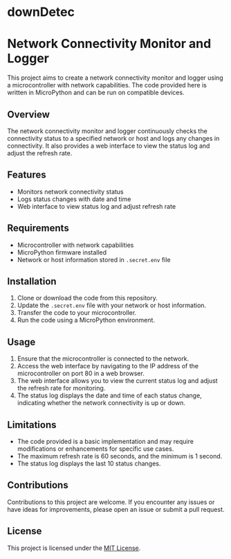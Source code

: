 # downDetec
# Network Connectivity Monitor and Logger

This project aims to create a network connectivity monitor and logger using a microcontroller with network capabilities. The code provided here is written in MicroPython and can be run on compatible devices.

## Overview

The network connectivity monitor and logger continuously checks the connectivity status to a specified network or host and logs any changes in connectivity. It also provides a web interface to view the status log and adjust the refresh rate.

## Features

- Monitors network connectivity status
- Logs status changes with date and time
- Web interface to view status log and adjust refresh rate

## Requirements

- Microcontroller with network capabilities
- MicroPython firmware installed
- Network or host information stored in `.secret.env` file

## Installation

1. Clone or download the code from this repository.
2. Update the `.secret.env` file with your network or host information.
3. Transfer the code to your microcontroller.
4. Run the code using a MicroPython environment.

## Usage

1. Ensure that the microcontroller is connected to the network.
2. Access the web interface by navigating to the IP address of the microcontroller on port 80 in a web browser.
3. The web interface allows you to view the current status log and adjust the refresh rate for monitoring.
4. The status log displays the date and time of each status change, indicating whether the network connectivity is up or down.

## Limitations

- The code provided is a basic implementation and may require modifications or enhancements for specific use cases.
- The maximum refresh rate is 60 seconds, and the minimum is 1 second.
- The status log displays the last 10 status changes.

## Contributions

Contributions to this project are welcome. If you encounter any issues or have ideas for improvements, please open an issue or submit a pull request.

## License

This project is licensed under the [MIT License](LICENSE).
